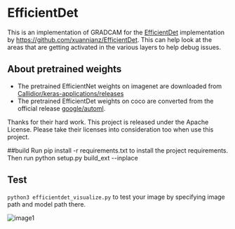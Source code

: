 # EfficientDet
This is an implementation of GRADCAM for the [EfficientDet](https://arxiv.org/pdf/1911.09070.pdf) implementation by https://github.com/xuannianz/EfficientDet. This can help look at the areas that are getting activated in the various layers to help debug issues.  

## About pretrained weights
* The pretrained EfficientNet weights on imagenet are downloaded from [Callidior/keras-applications/releases](https://github.com/Callidior/keras-applications/releases)
* The pretrained EfficientDet weights on coco are converted from the official release [google/automl](https://github.com/google/automl).

Thanks for their hard work.
This project is released under the Apache License. Please take their licenses into consideration too when use this project.

##build 
Run pip install -r requirements.txt to install the project requirements.
Then run python setup.py build_ext --inplace

## Test
`python3 efficientdet_visualize.py` to test your image by specifying image path and model path there. 

![image1](test/demo.jpg) 
